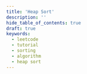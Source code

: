 ```yaml
---
title: 'Heap Sort'
description: ''
hide_table_of_contents: true
draft: true
keywords:
  - leetcode
  - tutorial
  - sorting
  - algorithm
  - heap sort
---
```


<TutorialAuthors names="@TBC"/>
